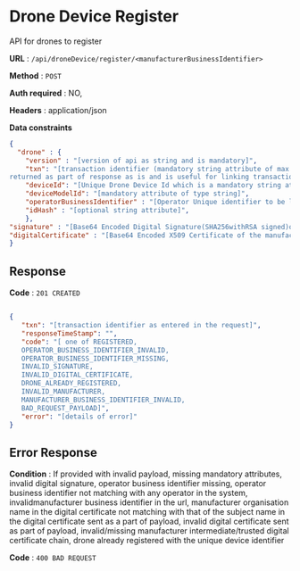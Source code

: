# Drone Device Register

API for drones to register

**URL** : `/api/droneDevice/register/<manufacturerBusinessIdentifier>`

**Method** : `POST`

**Auth required** : NO,

**Headers** : application/json

**Data constraints**

```json
{
  "drone" : {
	"version" : "[version of api as string and is mandatory]",
	"txn": "[transaction identifier (mandatory string attribute of max length 50) entered by manufacturer, which is also
returned as part of response as is and is useful for linking transactions full round trip across systems]",
	"deviceId": "[Unique Drone Device Id which is a mandatory string attribute]",
	"deviceModelId": "[mandatory attribute of type string]",
	"operatorBusinessIdentifier" : "[Operator Unique identifier to be linked to the drone device which is mandatory string attributeof max length 36]",
	"idHash" : "[optional string attribute]",
	},
"signature" : "[Base64 Encoded Digital Signature(SHA256withRSA signed)of the drone data and is a mandatory string attribute]" ,
"digitalCertificate" : "[Base64 Encoded X509 Certificate of the manufacturer and is a mandatory string attribute]"
}
```

## Response

**Code** : `201 CREATED`

```json

{	
   "txn": "[transaction identifier as entered in the request]",
   "responseTimeStamp": "",
   "code": "[ one of REGISTERED, 
   OPERATOR_BUSINESS_IDENTIFIER_INVALID, 
   OPERATOR_BUSINESS_IDENTIFIER_MISSING, 
   INVALID_SIGNATURE, 
   INVALID_DIGITAL_CERTIFICATE, 
   DRONE_ALREADY_REGISTERED, 
   INVALID_MANUFACTURER, 
   MANUFACTURER_BUSINESS_IDENTIFIER_INVALID, 
   BAD_REQUEST_PAYLOAD]",
   "error": "[details of error]"
}

```

## Error Response

**Condition** : If provided with invalid payload, missing mandatory attributes, invalid digital signature, operator business identifier missing, operator business identifier not matching with any operator in the system, invalidmanufacturer business identifier in the url, manufacturer organisation name in the digital certificate not matching with that
of the subject name in the digital certificate sent as a part of payload, invalid digital certificate sent as part of payload,
invalid/missing manufacturer intermediate/trusted digital certificate chain, drone already registered with the unique device identifier

**Code** : `400 BAD REQUEST`



